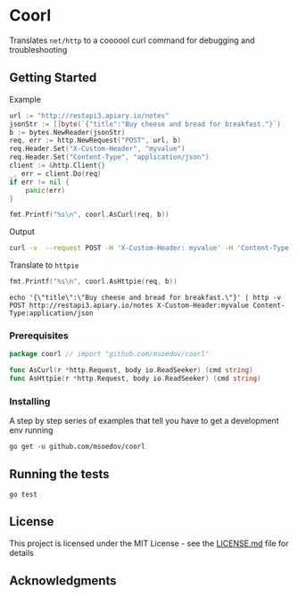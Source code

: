 # Coorl

Translates `net/http` to a coooool curl command for debugging and troubleshooting

## Getting Started

Example

```go
url := "http://restapi3.apiary.io/notes"
jsonStr := []byte(`{"title":"Buy cheese and bread for breakfast."}`)
b := bytes.NewReader(jsonStr)
req, err := http.NewRequest("POST", url, b)
req.Header.Set("X-Custom-Header", "myvalue")
req.Header.Set("Content-Type", "application/json")
client := &http.Client{}
_, err = client.Do(req)
if err != nil {
    panic(err)
}

fmt.Printf("%s\n", coorl.AsCurl(req, b))

```

Output
```bash
curl -v  --request POST -H 'X-Custom-Header: myvalue' -H 'Content-Type: application/json' --data '{\"title\":\"Buy cheese and bread for breakfast.\"}' http://restapi3.apiary.io/notes
```

Translate to `httpie`

```go
fmt.Printf("%s\n", coorl.AsHttpie(req, b))
```

```shell
echo '{\"title\":\"Buy cheese and bread for breakfast.\"}' | http -v POST http://restapi3.apiary.io/notes X-Custom-Header:myvalue Content-Type:application/json
```
### Prerequisites
```go
package coorl // import "github.com/msoedov/coorl"

func AsCurl(r *http.Request, body io.ReadSeeker) (cmd string)
func AsHttpie(r *http.Request, body io.ReadSeeker) (cmd string)
```

### Installing

A step by step series of examples that tell you have to get a development env running

```shell
go get -u github.com/msoedov/coorl
```

## Running the tests

```
go test
```


## License

This project is licensed under the MIT License - see the [LICENSE.md](LICENSE.md) file for details

## Acknowledgments
